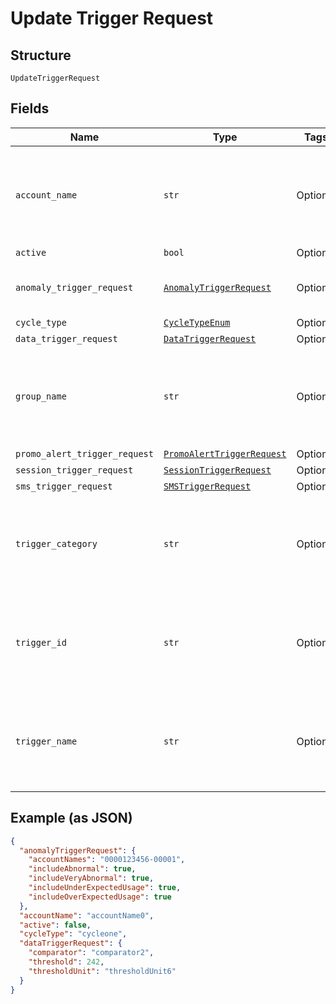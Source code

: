 
# Update Trigger Request

## Structure

`UpdateTriggerRequest`

## Fields

| Name | Type | Tags | Description |
|  --- | --- | --- | --- |
| `account_name` | `str` | Optional | **Constraints**: *Minimum Length*: `3`, *Maximum Length*: `32`, *Pattern*: `^[A-Za-z0-9]{3,32}$` |
| `active` | `bool` | Optional | - |
| `anomaly_trigger_request` | [`AnomalyTriggerRequest`](../../doc/models/anomaly-trigger-request.md) | Optional | The details of the UsageAnomaly trigger. |
| `cycle_type` | [`CycleTypeEnum`](../../doc/models/cycle-type-enum.md) | Optional | - |
| `data_trigger_request` | [`DataTriggerRequest`](../../doc/models/data-trigger-request.md) | Optional | - |
| `group_name` | `str` | Optional | **Constraints**: *Minimum Length*: `3`, *Maximum Length*: `32`, *Pattern*: `^[A-Za-z0-9]{3,32}$` |
| `promo_alert_trigger_request` | [`PromoAlertTriggerRequest`](../../doc/models/promo-alert-trigger-request.md) | Optional | - |
| `session_trigger_request` | [`SessionTriggerRequest`](../../doc/models/session-trigger-request.md) | Optional | - |
| `sms_trigger_request` | [`SMSTriggerRequest`](../../doc/models/sms-trigger-request.md) | Optional | - |
| `trigger_category` | `str` | Optional | **Constraints**: *Minimum Length*: `3`, *Maximum Length*: `32`, *Pattern*: `^[A-Za-z0-9]{3,32}$` |
| `trigger_id` | `str` | Optional | **Constraints**: *Minimum Length*: `3`, *Maximum Length*: `32`, *Pattern*: `^[A-Za-z0-9]{3,32}$` |
| `trigger_name` | `str` | Optional | **Constraints**: *Minimum Length*: `3`, *Maximum Length*: `32`, *Pattern*: `^[A-Za-z0-9]{3,32}$` |

## Example (as JSON)

```json
{
  "anomalyTriggerRequest": {
    "accountNames": "0000123456-00001",
    "includeAbnormal": true,
    "includeVeryAbnormal": true,
    "includeUnderExpectedUsage": true,
    "includeOverExpectedUsage": true
  },
  "accountName": "accountName0",
  "active": false,
  "cycleType": "cycleone",
  "dataTriggerRequest": {
    "comparator": "comparator2",
    "threshold": 242,
    "thresholdUnit": "thresholdUnit6"
  }
}
```

